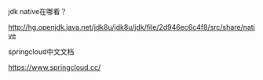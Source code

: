 jdk native在哪看？

http://hg.openjdk.java.net/jdk8u/jdk8u/jdk/file/2d946ec6c4f8/src/share/native

springcloud中文文档

https://www.springcloud.cc/

